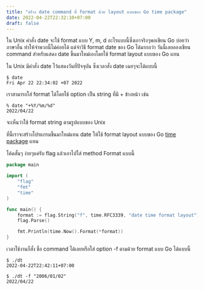 ```yaml
---
title: "สร้าง date command ที่ format ด้วย layout แบบของ Go time package"
date: 2022-04-22T22:32:10+07:00
draft: false
---
```


ใน Unix คำสั่ง date จะใช้ format แบบ Y, m, d อะไรแบบนี้ซึ่งเอาจริงๆพอเขียน Go บ่อยว่าภาษาอื่น ทำให้จำพวกนี้ไม่ค่อยได้ แต่จำวิธี format date ของ Go ได้มากกว่า วันนี้เลยลองเขียน command สำหรับแสดง date ขึ้นมาใหม่เองโดยใช้ format layout แบบของ Go แทน

<!--more-->

ใน Unix มีคำสั่ง date ไว้แสดงวันที่ปัจจุบัน ซึ่งเวลาสั่ง date เฉยๆจะได้แบบนี้

```
$ date
Fri Apr 22 22:34:02 +07 2022
```

เราสามารถใส่ format ได้โดยใช้ option เป็น string ที่มี + ข้างหน้า เช่น

```
% date "+%Y/%m/%d"
2022/04/22
```

จะเห็นว่าใช้ format string ตามรูปแบบของ Unix 

ที่นี้เราจะสร้างโปรแกรมขึ้นมาใหม่แทน date ให้ใช้ format layout แบบของ Go [time package](https://pkg.go.dev/time#Time.Format) แทน

โค้ดสั้นๆ ง่ายๆแค่รับ flag แล้วเอาไปใส่ method Format แบบนี้

```go
package main

import (
	"flag"
	"fmt"
	"time"
)

func main() {
	format := flag.String("f", time.RFC3339, "date time format layout")
	flag.Parse()

	fmt.Println(time.Now().Format(*format))
}
```

เวลาใช้งานก็สั่ง ชื่อ command ได้เลยหรือใส่ option -f ตามด้วย format แบบ Go ได้แบบนี้

```
$ ./dt
2022-04-22T22:42:11+07:00

$ ./dt -f "2006/01/02"
2022/04/22
```